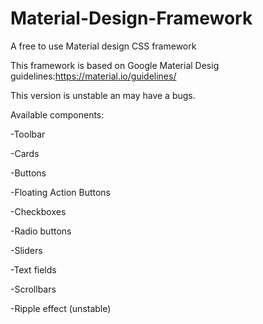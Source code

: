 # Material-Design-Framework
A free to use Material design CSS framework

This framework is based on Google Material Desig guidelines:https://material.io/guidelines/

This version is unstable an may have a bugs.


Available components:

-Toolbar

-Cards

-Buttons

  -Floating Action Buttons
  
-Checkboxes

-Radio buttons

-Sliders

-Text fields

-Scrollbars

-Ripple effect (unstable)

